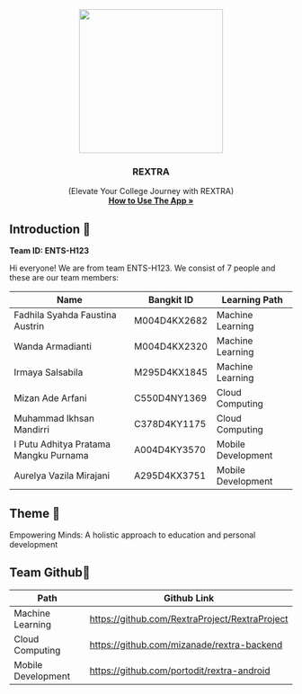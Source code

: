 <div align="center">
	<img src="https://avatars.githubusercontent.com/u/171216169?s=96&v=4" width="256" />
	<h3 align="center">REXTRA</h3>
	<p align="center">
		(Elevate Your College Journey with REXTRA)
		<br />
		<a href="#"><strong>How to Use The App »</strong></a>
	</p>
</div>

## Introduction 👋
**Team ID: ENTS-H123**

Hi everyone! We are from team ENTS-H123. We consist of 7 people and these are our team members:

|Name|Bangkit ID|Learning Path|
|--|--|--|
|Fadhila Syahda Faustina Austrin|M004D4KX2682|Machine Learning|
|Wanda Armadianti|M004D4KX2320|Machine Learning|
|Irmaya Salsabila|M295D4KX1845|Machine Learning|
|Mizan Ade Arfani|C550D4NY1369|Cloud Computing|
|Muhammad Ikhsan Mandirri|C378D4KY1175|Cloud Computing|
|I Putu Adhitya Pratama Mangku Purnama|A004D4KY3570|Mobile Development|
|Aurelya Vazila Mirajani|A295D4KX3751|Mobile Development|

## Theme 🌾
Empowering Minds: A holistic approach to education and personal development

## Team Github🌟
|Path|Github Link|
|--|--|
|Machine Learning|https://github.com/RextraProject/RextraProject|
|Cloud Computing|https://github.com/mizanade/rextra-backend|
|Mobile Development|https://github.com/portodit/rextra-android|
